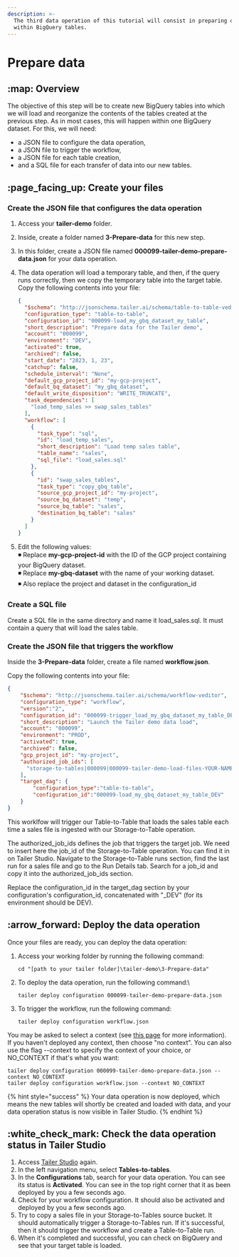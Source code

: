 ```yaml
---
description: >-
  The third data operation of this tutorial will consist in preparing data
  within BigQuery tables.
---
```


# Prepare data

## :map: Overview

The objective of this step will be to create new BigQuery tables into which we will load and reorganize the contents of the tables created at the previous step. As in most cases, this will happen within one BigQuery dataset. For this, we will need:

* a JSON file to configure the data operation,
* a JSON file to trigger the workflow,
* a JSON file for each table creation,
* and a SQL file for each transfer of data into our new tables.

## :page\_facing\_up: Create your files

### **Create the JSON file that configures the data operation**

1. Access your **tailer-demo** folder.
2. Inside, create a folder named **3-Prepare-data** for this new step.
3. In this folder, create a JSON file named **000099-tailer-demo-prepare-data.json** for your data operation.
4.  The data operation will load a temporary table, and then, if the query runs correctly, then we copy the temporary table into the target table. Copy the following contents into your file:

    ```json
    {
      "$schema": "http://jsonschema.tailer.ai/schema/table-to-table-veditor",
      "configuration_type": "table-to-table",
      "configuration_id": "000099-load_my_gbq_dataset_my_table",
      "short_description": "Prepare data for the Tailer demo",
      "account": "000099",
      "environment": "DEV",
      "activated": true,
      "archived": false,
      "start_date": "2023, 1, 23",
      "catchup": false,
      "schedule_interval": "None",
      "default_gcp_project_id": "my-gcp-project",
      "default_bq_dataset": "my_gbq_dataset",
      "default_write_disposition": "WRITE_TRUNCATE",
      "task_dependencies": [
        "load_temp_sales >> swap_sales_tables"
      ],
      "workflow": [
        {
          "task_type": "sql",
          "id": "load_temp_sales",
          "short_description": "Load temp sales table",
          "table_name": "sales",
          "sql_file": "load_sales.sql"
        },
        {
          "id": "swap_sales_tables",
          "task_type": "copy_gbq_table",
          "source_gcp_project_id": "my-project",
          "source_bq_dataset": "temp",
          "source_bq_table": "sales",
          "destination_bq_table": "sales"
        }
      ]
    }
    ```
5. Edit the following values:\
   ◾ Replace **my-gcp-project-id** with the ID of the GCP project containing your BigQuery dataset.\
   ◾ Replace **my-gbq-dataset** with the name of your working dataset.\
   ◾ Also replace the project and dataset in the configuration\_id

### Create a SQL file&#x20;

Create a SQL file in the same directory and name it load\_sales.sql. It must contain a query that will load the sales table.

### **Create the JSON file that triggers the workflow**

Inside the **3-Prepare-data** folder, create a file named **workflow.json**.

Copy the following contents into your file:

```json
{
    "$schema": "http://jsonschema.tailer.ai/schema/workflow-veditor",
    "configuration_type": "workflow",
    "version":"2",
    "configuration_id": "000099-trigger_load_my_gbq_dataset_my_table_DEV",
    "short_description": "Launch the Tailer demo data load",
    "account": "000099",
    "environment": "PROD",
    "activated": true,
    "archived": false,
    "gcp_project_id": "my-project",
    "authorized_job_ids": [
      "storage-to-tables|000099|000099-tailer-demo-load-files-YOUR-NAME|DEV|sales_{{FD_BLOB_8}}-{{FD_DATE}}.csv"
    ],
    "target_dag": {
        "configuration_type":"table-to-table",
        "configuration_id":"000099-load_my_gbq_dataset_my_table_DEV"
    }
}
```

This worklfow will trigger our Table-to-Table that loads the sales table each time a sales file is ingested with our Storage-to-Table operation.&#x20;

The authorized\_job\_ids defines the job that triggers the target job. We need to insert here the job\_id of the Storage-to-Table operation. You can find it in on Tailer Studio. Navigate to the Storage-to-Table runs section, find the last run for a sales file and go to the Run Details tab. Search for a job\_id and copy it into the authorized\_job\_ids section.

Replace the configuration\_id in the target\_dag section by your configuration's configuration\_id, concatenated with "\_DEV" (for its environment should be DEV).

## :arrow\_forward: Deploy the data operation

Once your files are ready, you can deploy the data operation:

1.  Access your working folder by running the following command:

    ```
    cd "[path to your tailer folder]\tailer-demo\3-Prepare-data"
    ```
2.  To deploy the data operation, run the following command:\\

    ```
    tailer deploy configuration 000099-tailer-demo-prepare-data.json
    ```
3.  To trigger the workflow, run the following command:

    ```
    tailer deploy configuration workflow.json
    ```

You may be asked to select a context (see [this page](../data-pipeline-operations/set-constants-with-context/context-configuration-file.md) for more information). If you haven't deployed any context, then choose "no context". You can also use the flag --context to specify the context of your choice, or NO\_CONTEXT if that's what you want:

```
tailer deploy configuration 000099-tailer-demo-prepare-data.json --context NO_CONTEXT
tailer deploy configuration workflow.json --context NO_CONTEXT
```

{% hint style="success" %}
Your data operation is now deployed, which means the new tables will shortly be created and loaded with data, and your data operation status is now visible in Tailer Studio.
{% endhint %}

## :white\_check\_mark: Check the data operation status in Tailer Studio

1. Access [Tailer Studio](http://studio.tailer.ai) again.‌
2. In the left navigation menu, select **Tables-to-tables**.
3. In the **Configurations** tab, search for your data operation. You can see its status is **Activated**. You can see in the top right corner that it as been deployed by you a few seconds ago.
4. Check for your workflow configuration. It should also be activated and deployed by you a few seconds ago.
5. Try to copy a sales file in your Storage-to-Tables source bucket. It should automatically trigger a Storage-to-Tables run. If it's successful, then it should trigger the workflow and create a Table-to-Table run.
6. When it's completed and successful, you can check on BigQuery and see that your target table  is loaded.
